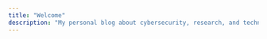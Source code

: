 ```yaml
---
title: "Welcome"
description: "My personal blog about cybersecurity, research, and technology."
---
```


<div id="typing-container" style="font-family: monospace; font-size: 1.5rem; margin-top: 1rem;"></div>

